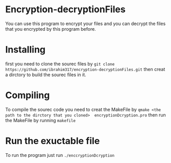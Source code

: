 # Encryption-decryptionFiles
You can use this program to encrypt your files and you can  decrypt the files that you encrypted by this program before.


# Installing 
first you need to clone the sourec files by
`git clone https://github.com/ibrahim317/encryption-decryptionFiles.git`
then creat a dirctory to build the sourec files in it.


# Compiling 
To compile the sourec code you need to creat the MakeFile by
`qmake <the path to the dirctory that you cloned>  encryptionDcryption.pro`
then run the MakeFile by running
`makefile`
 
 
# Run the exuctable file 
To run the program just run
`./enccryptionDcryption`
